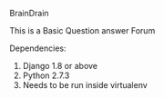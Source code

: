 BrainDrain

This is a Basic Question answer Forum

Dependencies:
  1. Django 1.8 or above
  2. Python 2.7.3
  3. Needs to be run inside virtualenv
